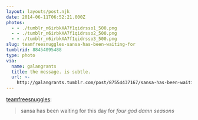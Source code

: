 ```yaml
---
layout: layouts/post.njk
date: 2014-06-11T06:52:21.000Z
photos:
  - - ./tumblr_n6irbkXA7f1qidrsso1_500.png
  - - ./tumblr_n6irbkXA7f1qidrsso2_500.png
  - - ./tumblr_n6irbkXA7f1qidrsso3_500.png
slug: teamfreesnuggles-sansa-has-been-waiting-for
tumblrid: 88454095488
type: photo
via:
  name: galangrants
  title: the message. is subtle.
  url: >-
    http://galangrants.tumblr.com/post/87554437167/sansa-has-been-waiting-for-this-day-for-four-god
---
```

<p><a href="http://teamfreesnuggles.tumblr.com/post/87554437167/sansa-has-been-waiting-for-this-day-for-four-god" class="tumblr_blog">teamfreesnuggles</a>:</p>

<blockquote><p>sansa has been waiting for this day for <em>four god damn seasons</em></p></blockquote>
